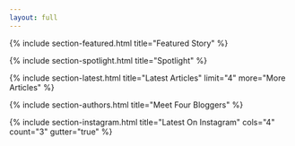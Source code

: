 ```yaml
---
layout: full
---
```


{% include section-featured.html title="Featured Story" %}

{% include section-spotlight.html title="Spotlight" %}

{% include section-latest.html title="Latest Articles" limit="4" more="More Articles" %}

{% include section-authors.html title="Meet Four Bloggers" %}

{% include section-instagram.html title="Latest On Instagram" cols="4" count="3" gutter="true" %}